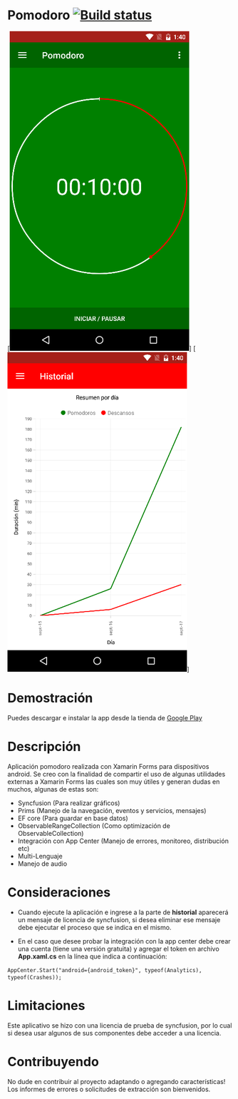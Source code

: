 # Pomodoro [![Build status](https://build.appcenter.ms/v0.1/apps/1bcd92af-e0b0-4c20-ba05-3e5c9629dcce/branches/master/badge)](https://appcenter.ms)

[![Screenshot](Screenshot/Pomodoro.png)]
[![Screenshot](Screenshot/Historial.png)]

# Demostración
Puedes descargar e instalar la app desde la tienda de [Google Play](https://play.google.com/store/apps/details?id=com.ariasantonio.pomodoro) 

# Descripción 
Aplicación pomodoro realizada con Xamarin Forms para dispositivos android. Se creo con la finalidad de compartir el uso de algunas utilidades externas a Xamarin Forms las cuales son muy útiles y generan dudas en muchos, algunas de estas son:

- Syncfusion (Para realizar gráficos)
- Prims (Manejo de la navegación, eventos y servicios, mensajes)
- EF core (Para guardar en base datos)
- ObservableRangeCollection (Como optimización  de ObservableCollection)
- Integración con App Center (Manejo de errores, monitoreo, distribución etc)
- Multi-Lenguaje
- Manejo de audio

# Consideraciones
- Cuando ejecute la aplicación e ingrese a la parte de **historial** aparecerá un mensaje de licencia de syncfusion, si desea eliminar ese mensaje debe ejecutar el proceso que se indica en el mismo.

- En el caso que desee probar la integración con la app center debe crear una cuenta (tiene una versión gratuita) y agregar el token en archivo **App.xaml.cs** en la línea que indica a continuación: 
```
AppCenter.Start("android={android_token}", typeof(Analytics), typeof(Crashes));
```

# Limitaciones
Este aplicativo se hizo con una licencia de prueba de syncfusion, por lo cual si desea usar algunos de sus componentes debe acceder a una licencia.

# Contribuyendo
No dude en contribuir al proyecto adaptando o agregando características! Los informes de errores o solicitudes de extracción son bienvenidos.
